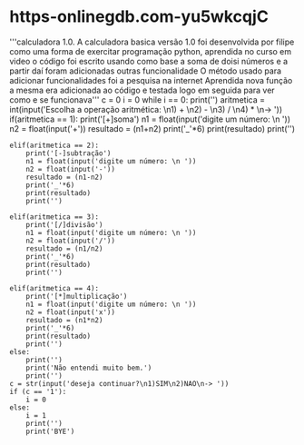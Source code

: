 # https-onlinegdb.com-yu5wkcqjC
'''calculadora 1.0. A calculadora basica versão 1.0 foi desenvolvida por filipe como 
uma forma de exercitar programação python, aprendida no curso em video
o código foi escrito usando como base a soma de doisi números e a partir daí foram adicionadas outras funcionalidade
O método usado para adicionar funcionalidades foi a pesquisa na internet
Aprendida nova função a mesma era adicionada ao código e testada logo em seguida para ver como e se funcionava'''
c = 0
i = 0
while i == 0:
    print('')
    aritmetica = int(input('Escolha a operação aritmética: \n1) + \n2) - \n3) / \n4) * \n-> '))
    if(aritmetica == 1):
        print('[+]soma')
        n1 = float(input('digite um número: \n '))
        n2 = float(input('+'))
        resultado = (n1+n2)
        print('_'*6)
        print(resultado)
        print('')
    
    elif(aritmetica == 2):
        print('[-]subtração')
        n1 = float(input('digite um número: \n '))
        n2 = float(input('-'))
        resultado = (n1-n2)
        print('_'*6)
        print(resultado)
        print('')
        
    elif(aritmetica == 3):
        print('[/]divisão')
        n1 = float(input('digite um número: \n '))
        n2 = float(input('/'))
        resultado = (n1/n2)
        print('_'*6)
        print(resultado)
        print('')
        
    elif(aritmetica == 4):
        print('[*]multiplicação')
        n1 = float(input('digite um número: \n '))
        n2 = float(input('x'))
        resultado = (n1*n2)
        print('_'*6)
        print(resultado)
        print('')
    else:
        print('')
        print('Não entendi muito bem.')
        print('')
    c = str(input('deseja continuar?\n1)SIM\n2)NAO\n-> '))
    if (c == '1'):
        i = 0 
    else:
        i = 1 
        print('')
        print('BYE')
            
